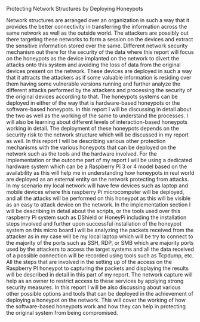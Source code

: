 Protecting Network Structures by Deploying Honeypots

Network structures are arranged over an organization in such a way that it provides the better connectivity in transferring the information across the same network as well as the outside world. The attackers are possibly out there targeting these networks to form a session on the devices and extract the sensitive information stored over the same. Different network security mechanism out there for the security of the data where this report will focus on the honeypots as the device implanted on the network to divert the attacks onto this system and avoiding the loss of data from the original devices present on the network. These devices are deployed in such a way that it attracts the attackers as if some valuable information is residing over them having some vulnerable versions running and further analyze the different attacks performed by the attackers and processing the security of the original devices according to that.
The honeypots systems can be deployed in either of the way that is hardware-based honeypots or the software-based honeypots. In this report I will be discussing in detail about the two as well as the working of the same to understand the processes. I will also be learning about different levels of interaction-based honeypots working in detail. The deployment of these honeypots depends on the security risk to the network structure which will be discussed in my report as well. In this report I will be describing various other protection mechanisms with the various honeypots that can be deployed on the network such as the tools and the hardware involved.
For the implementation or the outcome part of my report I will be using a dedicated hardware system which can be a Raspberry Pi 3 or 4 model based on the availability as this will help me in understanding how honeypots in real world are deployed as an external entity on the network protecting from attacks. In my scenario my local network will have few devices such as laptop and mobile devices where this raspberry Pi microcomputer will be deployed, and all the attacks will be performed on this honeypot as this will be visible as an easy to attack device on the network. In the implementation section I will be describing in detail about the scripts, or the tools used over this raspberry Pi system such as DShield or HoneyPi including the installation steps involved and further upon successful installation of the honeypot system on this micro board I will be analyzing the packets received from the attacker as in my case will be my local laptop which will be try to connect to the majority of the ports such as SSH, RDP, or SMB which are majority ports used by the attackers to access the target systems and all the data received of a possible connection will be recorded using tools such as Tcpdump, etc. All the steps that are involved in the setting up of the access on the Raspberry PI honeypot to capturing the packets and displaying the results will be described in detail in this part of my report. The network capture will help as an owner to restrict access to these services by applying strong security measures. In this report I will be also discussing about various other possible options and tools that can be deployed in the achievement of deploying a honeypot on the network. This will cover the working of how the software-based honeypots work and how they can help in protecting the original system from being compromised.

